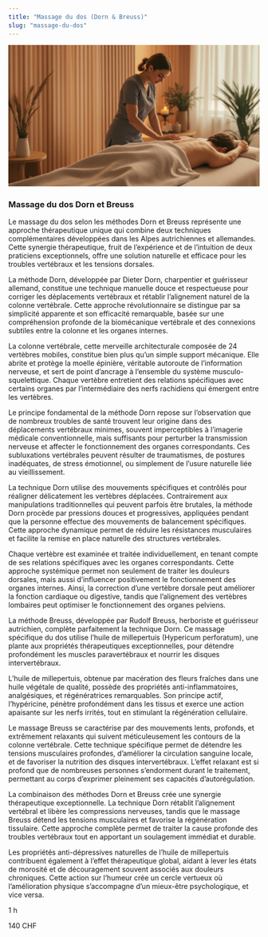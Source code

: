```yaml
---
title: "Massage du dos (Dorn & Breuss)"
slug: "massage-du-dos"
---
```


![Massage du dos Dorn et Breuss](./images/massage-dos.jpg)

### Massage du dos Dorn et Breuss

Le massage du dos selon les méthodes Dorn et Breuss représente une approche thérapeutique unique qui combine deux techniques complémentaires développées dans les Alpes autrichiennes et allemandes. Cette synergie thérapeutique, fruit de l’expérience et de l’intuition de deux praticiens exceptionnels, offre une solution naturelle et efficace pour les troubles vertébraux et les tensions dorsales.

La méthode Dorn, développée par Dieter Dorn, charpentier et guérisseur allemand, constitue une technique manuelle douce et respectueuse pour corriger les déplacements vertébraux et rétablir l’alignement naturel de la colonne vertébrale. Cette approche révolutionnaire se distingue par sa simplicité apparente et son efficacité remarquable, basée sur une compréhension profonde de la biomécanique vertébrale et des connexions subtiles entre la colonne et les organes internes.

La colonne vertébrale, cette merveille architecturale composée de 24 vertèbres mobiles, constitue bien plus qu’un simple support mécanique. Elle abrite et protège la moelle épinière, véritable autoroute de l’information nerveuse, et sert de point d’ancrage à l’ensemble du système musculo-squelettique. Chaque vertèbre entretient des relations spécifiques avec certains organes par l’intermédiaire des nerfs rachidiens qui émergent entre les vertèbres.

Le principe fondamental de la méthode Dorn repose sur l’observation que de nombreux troubles de santé trouvent leur origine dans des déplacements vertébraux minimes, souvent imperceptibles à l’imagerie médicale conventionnelle, mais suffisants pour perturber la transmission nerveuse et affecter le fonctionnement des organes correspondants. Ces subluxations vertébrales peuvent résulter de traumatismes, de postures inadéquates, de stress émotionnel, ou simplement de l’usure naturelle liée au vieillissement.

La technique Dorn utilise des mouvements spécifiques et contrôlés pour réaligner délicatement les vertèbres déplacées. Contrairement aux manipulations traditionnelles qui peuvent parfois être brutales, la méthode Dorn procède par pressions douces et progressives, appliquées pendant que la personne effectue des mouvements de balancement spécifiques. Cette approche dynamique permet de réduire les résistances musculaires et facilite la remise en place naturelle des structures vertébrales.

Chaque vertèbre est examinée et traitée individuellement, en tenant compte de ses relations spécifiques avec les organes correspondants. Cette approche systémique permet non seulement de traiter les douleurs dorsales, mais aussi d’influencer positivement le fonctionnement des organes internes. Ainsi, la correction d’une vertèbre dorsale peut améliorer la fonction cardiaque ou digestive, tandis que l’alignement des vertèbres lombaires peut optimiser le fonctionnement des organes pelviens.

La méthode Breuss, développée par Rudolf Breuss, herboriste et guérisseur autrichien, complète parfaitement la technique Dorn. Ce massage spécifique du dos utilise l’huile de millepertuis (Hypericum perforatum), une plante aux propriétés thérapeutiques exceptionnelles, pour détendre profondément les muscles paravertébraux et nourrir les disques intervertébraux.

L’huile de millepertuis, obtenue par macération des fleurs fraîches dans une huile végétale de qualité, possède des propriétés anti-inflammatoires, analgésiques, et régénératrices remarquables. Son principe actif, l’hypéricine, pénètre profondément dans les tissus et exerce une action apaisante sur les nerfs irrités, tout en stimulant la régénération cellulaire.

Le massage Breuss se caractérise par des mouvements lents, profonds, et extrêmement relaxants qui suivent méticuleusement les contours de la colonne vertébrale. Cette technique spécifique permet de détendre les tensions musculaires profondes, d’améliorer la circulation sanguine locale, et de favoriser la nutrition des disques intervertébraux. L’effet relaxant est si profond que de nombreuses personnes s’endorment durant le traitement, permettant au corps d’exprimer pleinement ses capacités d’autorégulation.

La combinaison des méthodes Dorn et Breuss crée une synergie thérapeutique exceptionnelle. La technique Dorn rétablit l’alignement vertébral et libère les compressions nerveuses, tandis que le massage Breuss détend les tensions musculaires et favorise la régénération tissulaire. Cette approche complète permet de traiter la cause profonde des troubles vertébraux tout en apportant un soulagement immédiat et durable.

Les propriétés anti-dépressives naturelles de l’huile de millepertuis contribuent également à l’effet thérapeutique global, aidant à lever les états de morosité et de découragement souvent associés aux douleurs chroniques. Cette action sur l’humeur crée un cercle vertueux où l’amélioration physique s’accompagne d’un mieux-être psychologique, et vice versa.

1 h

140 CHF
